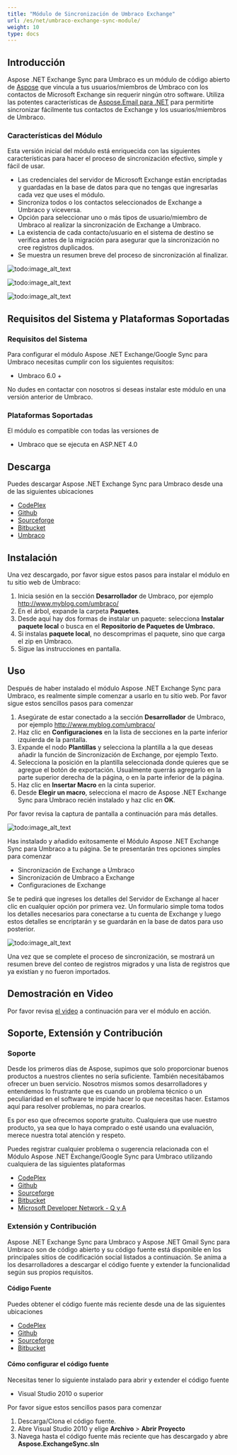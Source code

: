 ```yaml
---
title: "Módulo de Sincronización de Umbraco Exchange"
url: /es/net/umbraco-exchange-sync-module/
weight: 10
type: docs
---
```


## **Introducción**
Aspose .NET Exchange Sync para Umbraco es un módulo de código abierto de [Aspose](http://www.aspose.com/) que vincula a tus usuarios/miembros de Umbraco con los contactos de Microsoft Exchange sin requerir ningún otro software. Utiliza las potentes características de [Aspose.Email para .NET](http://www.aspose.com/.net/email-component.aspx) para permitirte sincronizar fácilmente tus contactos de Exchange y los usuarios/miembros de Umbraco.
### **Características del Módulo**
Esta versión inicial del módulo está enriquecida con las siguientes características para hacer el proceso de sincronización efectivo, simple y fácil de usar.

- Las credenciales del servidor de Microsoft Exchange están encriptadas y guardadas en la base de datos para que no tengas que ingresarlas cada vez que uses el módulo.
- Sincroniza todos o los contactos seleccionados de Exchange a Umbraco y viceversa.
- Opción para seleccionar uno o más tipos de usuario/miembro de Umbraco al realizar la sincronización de Exchange a Umbraco.
- La existencia de cada contacto/usuario en el sistema de destino se verifica antes de la migración para asegurar que la sincronización no cree registros duplicados.
- Se muestra un resumen breve del proceso de sincronización al finalizar.

![todo:image_alt_text](http://www.aspose.com/blogs/wp-content/uploads/2014/12/Aspose-.NET-Exchange-Sync-for-Umbraco.png)

![todo:image_alt_text](http://www.aspose.com/blogs/wp-content/uploads/2014/12/Exchange-to-Umbraco-Sync.png)

![todo:image_alt_text](http://www.aspose.com/blogs/wp-content/uploads/2014/12/Umbraco-to-Exchange-Sync.png)
## **Requisitos del Sistema y Plataformas Soportadas**
### **Requisitos del Sistema**
Para configurar el módulo Aspose .NET Exchange/Google Sync para Umbraco necesitas cumplir con los siguientes requisitos:

- Umbraco 6.0 +

No dudes en contactar con nosotros si deseas instalar este módulo en una versión anterior de Umbraco.
### **Plataformas Soportadas**
El módulo es compatible con todas las versiones de

- Umbraco que se ejecuta en ASP.NET 4.0
## **Descarga**
Puedes descargar Aspose .NET Exchange Sync para Umbraco desde una de las siguientes ubicaciones

- [CodePlex ](https://asposeumbraco.codeplex.com/releases)
- [Github ](https://github.com/asposemarketplace/Aspose_for_Umbraco/releases)
- [Sourceforge ](https://sourceforge.net/projects/asposeumbraco/files/)
- [Bitbucket ](https://bitbucket.org/asposemarketplace/aspose-for-umbraco/downloads)
- [Umbraco ](https://our.umbraco.org/projects/developer-tools/sync-umbraco-users-and-members-with-microsoft-exchange-contacts-using-aspose-net-exchange-sync-for-umbraco)
## **Instalación**
Una vez descargado, por favor sigue estos pasos para instalar el módulo en tu sitio web de Umbraco:

1. Inicia sesión en la sección **Desarrollador** de Umbraco, por ejemplo <http://www.myblog.com/umbraco/>
1. En el árbol, expande la carpeta **Paquetes**.
1. Desde aquí hay dos formas de instalar un paquete: selecciona **Instalar paquete local** o busca en el **Repositorio de Paquetes de Umbraco.**
1. Si instalas **paquete local**, no descomprimas el paquete, sino que carga el zip en Umbraco.
1. Sigue las instrucciones en pantalla.
## **Uso**
Después de haber instalado el módulo Aspose .NET Exchange Sync para Umbraco, es realmente simple comenzar a usarlo en tu sitio web. Por favor sigue estos sencillos pasos para comenzar

1. Asegúrate de estar conectado a la sección **Desarrollador** de Umbraco, por ejemplo <http://www.myblog.com/umbraco/>
1. Haz clic en **Configuraciones** en la lista de secciones en la parte inferior izquierda de la pantalla.
1. Expande el nodo **Plantillas** y selecciona la plantilla a la que deseas añadir la función de Sincronización de Exchange, por ejemplo Texto.
1. Selecciona la posición en la plantilla seleccionada donde quieres que se agregue el botón de exportación. Usualmente querrás agregarlo en la parte superior derecha de la página, o en la parte inferior de la página.
1. Haz clic en **Insertar Macro** en la cinta superior.
1. Desde **Elegir un macro**, selecciona el macro de Aspose .NET Exchange Sync para Umbraco recién instalado y haz clic en **OK**.

Por favor revisa la captura de pantalla a continuación para más detalles.

![todo:image_alt_text](http://www.aspose.com/blogs/wp-content/uploads/2014/12/How-to-use-Aspose-.NET-Exchange-Sync-for-Umbraco.png)

Has instalado y añadido exitosamente el Módulo Aspose .NET Exchange Sync para Umbraco a tu página. Se te presentarán tres opciones simples para comenzar

- Sincronización de Exchange a Umbraco
- Sincronización de Umbraco a Exchange
- Configuraciones de Exchange

Se te pedirá que ingreses los detalles del Servidor de Exchange al hacer clic en cualquier opción por primera vez. Un formulario simple toma todos los detalles necesarios para conectarse a tu cuenta de Exchange y luego estos detalles se encriptarán y se guardarán en la base de datos para uso posterior.

![todo:image_alt_text](http://www.aspose.com/blogs/wp-content/uploads/2014/12/Exchange-server-details.png)

Una vez que se complete el proceso de sincronización, se mostrará un resumen breve del conteo de registros migrados y una lista de registros que ya existían y no fueron importados.
## **Demostración en Video**
Por favor revisa [el video](https://www.youtube.com/watch?v=4TmELyL6FPE) a continuación para ver el módulo en acción.
## **Soporte, Extensión y Contribución**
### **Soporte**
Desde los primeros días de Aspose, supimos que solo proporcionar buenos productos a nuestros clientes no sería suficiente. También necesitábamos ofrecer un buen servicio. Nosotros mismos somos desarrolladores y entendemos lo frustrante que es cuando un problema técnico o un peculiaridad en el software te impide hacer lo que necesitas hacer. Estamos aquí para resolver problemas, no para crearlos.

Es por eso que ofrecemos soporte gratuito. Cualquiera que use nuestro producto, ya sea que lo haya comprado o esté usando una evaluación, merece nuestra total atención y respeto.

Puedes registrar cualquier problema o sugerencia relacionada con el Módulo Aspose .NET Exchange/Google Sync para Umbraco utilizando cualquiera de las siguientes plataformas

- [CodePlex ](https://asposeumbraco.codeplex.com/workitem/list/basic)
- [Github ](https://github.com/asposemarketplace/Aspose_for_Umbraco/issues)
- [Sourceforge ](https://sourceforge.net/p/asposeumbraco/tickets/?source=navbar)
- [Bitbucket ](https://bitbucket.org/asposemarketplace/aspose-for-umbraco/issues?status=new&status=open)
- [Microsoft Developer Network - Q y A ](https://code.msdn.microsoft.com/Sync-Umbraco-Users-and-f30d8afa/view/Discussions#content)
### **Extensión y Contribución**
Aspose .NET Exchange Sync para Umbraco y Aspose .NET Gmail Sync para Umbraco son de código abierto y su código fuente está disponible en los principales sitios de codificación social listados a continuación. Se anima a los desarrolladores a descargar el código fuente y extender la funcionalidad según sus propios requisitos.
#### **Código Fuente**
Puedes obtener el código fuente más reciente desde una de las siguientes ubicaciones

- [CodePlex ](https://asposeumbraco.codeplex.com/SourceControl/latest)
- [Github ](https://github.com/asposemarketplace/Aspose_for_Umbraco)
- [Sourceforge ](https://sourceforge.net/p/asposeumbraco/code/ci/master/tree/)
- [Bitbucket ](https://bitbucket.org/asposemarketplace/aspose-for-umbraco/src)
#### **Cómo configurar el código fuente**
Necesitas tener lo siguiente instalado para abrir y extender el código fuente

- Visual Studio 2010 o superior

Por favor sigue estos sencillos pasos para comenzar

1. Descarga/Clona el código fuente.
1. Abre Visual Studio 2010 y elige **Archivo** > **Abrir Proyecto**
1. Navega hasta el código fuente más reciente que has descargado y abre **Aspose.ExchangeSync.sln**